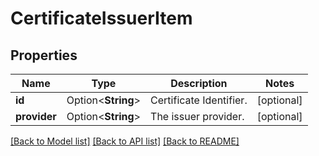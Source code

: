 # CertificateIssuerItem

## Properties

Name | Type | Description | Notes
------------ | ------------- | ------------- | -------------
**id** | Option<**String**> | Certificate Identifier. | [optional]
**provider** | Option<**String**> | The issuer provider. | [optional]

[[Back to Model list]](../README.md#documentation-for-models) [[Back to API list]](../README.md#documentation-for-api-endpoints) [[Back to README]](../README.md)


